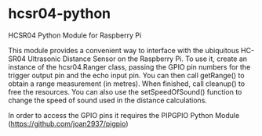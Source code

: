 # hcsr04-python
HCSR04 Python Module for Raspberry Pi

This module provides a convenient way to interface with the ubiquitous HC-SR04 Ultrasonic Distance Sensor on the Raspberry Pi. To use it, create an instance of the hcsr04.Ranger class, passing the GPIO pin numbers for the trigger output pin and the echo input pin. You can then call getRange() to obtain a range measurement (in metres). When finished, call cleanup() to free the resources. You can also use the setSpeedOfSound() function to change the speed of sound used in the distance calculations.

In order to access the GPIO pins it requires the PIPGPIO Python Module (https://github.com/joan2937/pigpio)
